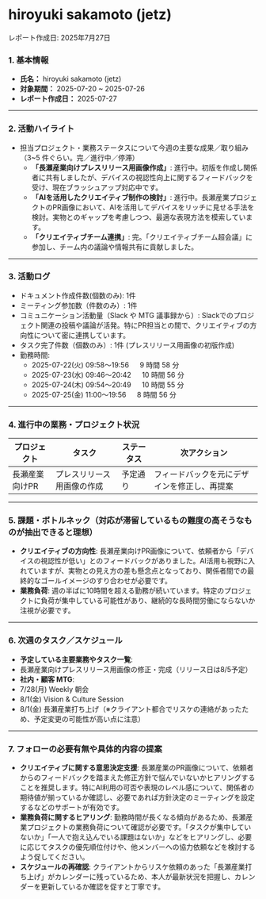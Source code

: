 # hiroyuki sakamoto (jetz)

レポート作成日: 2025年7月27日

### 1. 基本情報

- **氏名：** hiroyuki sakamoto (jetz)
- **対象期間：** 2025-07-20 ~ 2025-07-26
- **レポート作成日：** 2025-07-27

---

### 2. 活動ハイライト

- 担当プロジェクト・業務ステータスについて今週の主要な成果／取り組み（3~5 件ぐらい。完／進行中／停滞）
    - **「長瀬産業向けプレスリリース用画像作成」**: 進行中。初版を作成し関係者に共有しましたが、デバイスの視認性向上に関するフィードバックを受け、現在ブラッシュアップ対応中です。
    - **「AIを活用したクリエイティブ制作の検討」**: 進行中。長瀬産業プロジェクトのPR画像において、AIを活用してデバイスをリッチに見せる手法を検討。実物とのギャップを考慮しつつ、最適な表現方法を模索しています。
    - **「クリエイティブチーム連携」**: 完。「クリエイティブチーム超会議」に参加し、チーム内の議論や情報共有に貢献しました。

---

### 3. 活動ログ

- ドキュメント作成件数(個数のみ): 1件
- ミーティング参加数（件数のみ）: 1件
- コミュニケーション活動量（Slack や MTG 議事録から）: Slackでのプロジェクト関連の投稿や議論が活発。特にPR担当との間で、クリエイティブの方向性について密に連携しています。
- タスク完了件数（個数のみ）: 1件 (プレスリリース用画像の初版作成)
- 勤務時間:
    - 2025-07-22(火) 09:58〜19:56 　 9 時間 58 分
    - 2025-07-23(水) 09:46〜20:42 　 10 時間 56 分
    - 2025-07-24(木) 09:54〜20:49 　 10 時間 55 分
    - 2025-07-25(金) 11:00〜19:56 　 8 時間 56 分

---

### 4. 進行中の業務・プロジェクト状況

| プロジェクト | タスク | ステータス | 次アクション |
| --- | --- | --- | --- |
| 長瀬産業向けPR | プレスリリース用画像の作成 | 予定通り | フィードバックを元にデザインを修正し、再提案 |

---

### 5. 課題・ボトルネック（対応が滞留しているもの難度の高そうなものが抽出できると理想）

- **クリエイティブの方向性**: 長瀬産業向けPR画像について、依頼者から「デバイスの視認性が低い」とのフィードバックがありました。AI活用も視野に入れていますが、実物との見え方の差も懸念点となっており、関係者間での最終的なゴールイメージのすり合わせが必要です。
- **業務負荷**: 週の半ばに10時間を超える勤務が続いています。特定のプロジェクトに負荷が集中している可能性があり、継続的な長時間労働にならないか注視が必要です。

---

### 6. 次週のタスク／スケジュール

- **予定している主要業務やタスク一覧**:
- 長瀬産業向けプレスリリース用画像の修正・完成（リリース日は8/5予定）
- **社内・顧客 MTG**:
- 7/28(月) Weekly 朝会
- 8/1(金) Vision & Culture Session
- 8/1(金) 長瀬産業打ち上げ（※クライアント都合でリスケの連絡があったため、予定変更の可能性が高い点に注意）

---

### 7. フォローの必要有無や具体的内容の提案

- **クリエイティブに関する意思決定支援**: 長瀬産業のPR画像について、依頼者からのフィードバックを踏まえた修正方針で悩んでいないかヒアリングすることを推奨します。特にAI利用の可否や表現のレベル感について、関係者の期待値が揃っているか確認し、必要であれば方針決定のミーティングを設定するなどのサポートが有効です。
- **業務負荷に関するヒアリング**: 勤務時間が長くなる傾向があるため、長瀬産業プロジェクトの業務負荷について確認が必要です。「タスクが集中していないか」「一人で抱え込んでいる課題はないか」などをヒアリングし、必要に応じてタスクの優先順位付けや、他メンバーへの協力依頼などを検討するよう促してください。
- **スケジュールの再確認**: クライアントからリスケ依頼のあった「長瀬産業打ち上げ」がカレンダーに残っているため、本人が最新状況を把握し、カレンダーを更新しているか確認を促すと丁寧です。